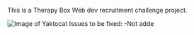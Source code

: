 This is a Therapy Box Web dev recruitment challenge project. 

![Image of Yaktocat](https://therapy-box-test.s3.eu-west-2.amazonaws.com/1628580535735)
Issues to be fixed:
-Not adde